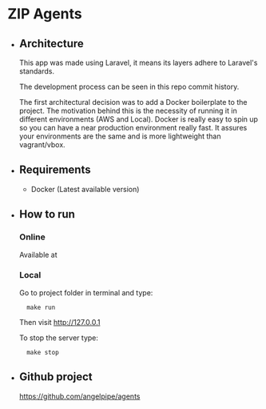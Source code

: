 # ZIP Agents

+ ## Architecture

    This app was made using Laravel, it means its layers adhere to Laravel's 
    standards.

    The development process can be seen in this repo commit history.

    The first architectural decision was to add a Docker boilerplate to the 
    project. The motivation behind this is the necessity of running it in 
    different environments (AWS and Local). Docker is really easy to spin up
    so you can have a near production environment really fast. It assures
    your environments are the same and is more lightweight than vagrant/vbox.

+ ## Requirements

	* Docker (Latest available version)

+ ## How to run

	### Online

	Available at 

	### Local
    	
    Go to project folder in terminal and type:

    	make run

    Then visit http://127.0.0.1
    
    To stop the server type:
    
    	make stop

+ ## Github project

	https://github.com/angelpipe/agents
